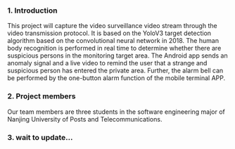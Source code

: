 ### 1. Introduction
This project will capture the video surveillance video stream through the video transmission protocol. It is based on the YoloV3 target detection algorithm based on the convolutional neural network in 2018. The human body recognition is performed in real time to determine whether there are suspicious persons in the monitoring target area. The Android app sends an anomaly signal and a live video to remind the user that a strange and suspicious person has entered the private area. Further, the alarm bell can be performed by the one-button alarm function of the mobile terminal APP.

### 2. Project members
Our team members are three students in the software engineering major of Nanjing University of Posts and Telecommunications.

### 3. wait to update...
